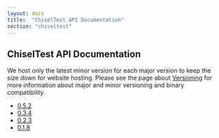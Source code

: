 ```yaml
---
layout: docs
title:  "ChiselTest API Documentation"
section: "chiseltest"
---
```


## ChiselTest API Documentation

We host only the latest minor version for each major version to keep the size down for website hosting.
Please see the page about [Versioning](../../chisel3/docs/appendix/versioning.html) for more information about major and minor versioning and binary compatibility.

* [0.5.2](0.5.2/)
* [0.3.4](0.3.4/)
* [0.2.3](0.2.3/)
* [0.1.8](0.1.7/)

